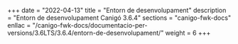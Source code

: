 +++
date        = "2022-04-13"
title       = "Entorn de desenvolupament"
description = "Entorn de desenvolupament Canigó 3.6.4"
sections    = "canigo-fwk-docs"
enllac		= "/canigo-fwk-docs/documentacio-per-versions/3.6LTS/3.6.4/entorn-de-desenvolupament/"
weight		= 6
+++
